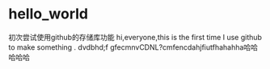 # hello_world
初次尝试使用github的存储库功能
hi,everyone,this is the first time I use github to make something  .
dvdbhd;f gfecmnvCDNL?cmfencdahjfiutfhahahha哈哈哈哈哈
